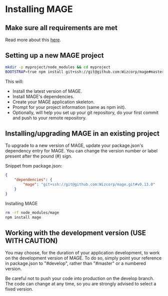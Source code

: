 # Installing MAGE

## Make sure all requirements are met

Read more about this [here](./Requirements.md).

## Setting up a new MAGE project

```bash
mkdir -p myproject/node_modules && cd myproject
BOOTSTRAP=true npm install git+ssh://git@github.com:Wizcorp/mage#master
```

This will:

* Install the latest version of MAGE.
* Install MAGE's dependencies.
* Create your MAGE application skeleton.
* Prompt for your project information (same as npm init).
* Optionally, will help you set up your git repository, do your first commit and push to your remote repository.

## Installing/upgrading MAGE in an existing project

To upgrade to a new version of MAGE, update your package.json's dependency entry for MAGE. You can
change the version number or label present after the pound (#) sign.

Snippet from package.json:
```json
{
	"dependencies": {
		"mage": "git+ssh://git@github.com:Wizcorp/mage.git#v0.13.0"
	}
}
```

Installing MAGE
```bash
rm -rf node_modules/mage
npm install mage
```

## Working with the development version (USE WITH CAUTION)

You may choose, for the duration of your application development, to work on the development version
of MAGE. To do so, simply point your reference in package.json to "#develop", rather than "#master"
or a numbered version.

Be careful not to push your code into production on the develop branch. The code can change at any
time, so you are strongly advised to select a fixed version.
